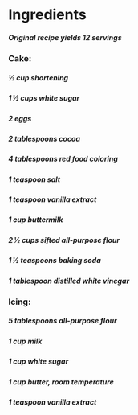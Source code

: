 # Ingredients 

##### Original recipe yields 12 servings
### Cake:
##### ½ cup shortening
##### 1 ½ cups white sugar
##### 2 eggs
##### 2 tablespoons cocoa
##### 4 tablespoons red food coloring
##### 1 teaspoon salt
##### 1 teaspoon vanilla extract
##### 1 cup buttermilk
##### 2 ½ cups sifted all-purpose flour
##### 1 ½ teaspoons baking soda
##### 1 tablespoon distilled white vinegar
### Icing:
##### 5 tablespoons all-purpose flour
##### 1 cup milk
##### 1 cup white sugar
##### 1 cup butter, room temperature
##### 1 teaspoon vanilla extract
